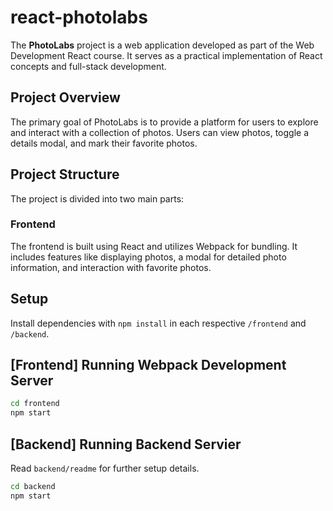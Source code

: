 
# react-photolabs

The **PhotoLabs** project is a web application developed as part of the Web Development React course. It serves as a practical implementation of React concepts and full-stack development.

## Project Overview

The primary goal of PhotoLabs is to provide a platform for users to explore and interact with a collection of photos. Users can view photos, toggle a details modal, and mark their favorite photos.

## Project Structure

The project is divided into two main parts:

### Frontend

The frontend is built using React and utilizes Webpack for bundling. It includes features like displaying photos, a modal for detailed photo information, and interaction with favorite photos.

## Setup

Install dependencies with `npm install` in each respective `/frontend` and `/backend`.

## [Frontend] Running Webpack Development Server

```sh
cd frontend
npm start
```

## [Backend] Running Backend Servier

Read `backend/readme` for further setup details.

```sh
cd backend
npm start
```